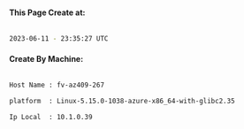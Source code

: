 
   
#### This Page Create at:

```bash

2023-06-11 - 23:35:27 UTC

```

#### Create By Machine:

```bash

Host Name : fv-az409-267

platform  : Linux-5.15.0-1038-azure-x86_64-with-glibc2.35

Ip Local  : 10.1.0.39

```

